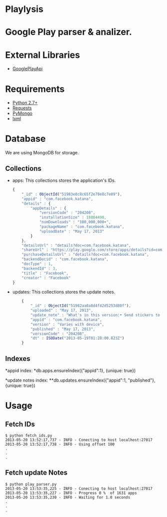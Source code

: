 # Playlysis
# Google Play parser & analizer.

# External Libraries
* [GooglePlayApi](https://github.com/egirault/googleplay-api)

# Requirements
* [Python 2.7+](http://www.python.org)
* [Requests](https://github.com/kennethreitz/requests)
* [PyMongo](https://github.com/mongodb/mongo-python-driver)
* [lxml](https://github.com/lxml/lxml/)

# Database
We are using MongoDB for storage.
## Collections
* apps: This collections stores the application's IDs.
	```js
	{
		"_id" : ObjectId("51983e8c8c65f2e78e8c7e09"),
		"appid" : "com.facebook.katana",
		"details" : {
			"appDetails" : {
				"versionCode" : "204208",
				"installationSize" : 18804498,
				"numDownloads" : "100,000,000+",
				"packageName" : "com.facebook.katana",
				"uploadDate" : "May 17, 2013"
			}
		},
		"detailsUrl" : "details?doc=com.facebook.katana",
		"shareUrl" : "https://play.google.com/store/apps/details?id=com.facebook.katana",
		"purchaseDetailsUrl" : "details?doc=com.facebook.katana",
		"backendDocid" : "com.facebook.katana",
		"docType" : 1,
		"backendId" : 3,
		"title" : "Facebook",
		"creator" : "Facebook"
	}
	```
* updates: This collections stores the update notes.
	```js
		{
			"_id" : ObjectId("51982aa0a8d4f42d5253d80f"),
			"uploaded" : "May 17, 2013",
			"update_note" : "What's in this version:• Send stickers to make your messages more fun• Delete unwanted comments from your posts• Get directions, check in, call businesses and more right from the top of Facebook Pages",
			"appid" : "com.facebook.katana",
			"version" : "Varies with device",
			"published" : "May 17, 2013",
			"versionCode" : "204208",
			"dt" : ISODate("2013-05-19T01:28:00.823Z")
		}
	```

## Indexes
*appid index:
*db.apps.ensureIndex({"appid":1}, {unique: true})

*update notes index:
**db.updates.ensureIndex({"appid":1, "published"}, {unique: true})



# Usage
## Fetch IDs
	$ python fetch_ids.py
	2013-05-20 13:52:17,737 - INFO - Conecting to host localhost:27017
	2013-05-20 13:52:17,738 - INFO - Using offset 100
	.
	.
	.

## Fetch update Notes
	$ python play_parser.py
	2013-05-20 13:53:35,225 - INFO - Conecting to host localhost:27017
	2013-05-20 13:53:35,227 - INFO - Progress 0 %  of 1631 apps
	2013-05-20 13:53:35,230 - INFO - Waiting for 1.0 seconds
	.
	.
	.
